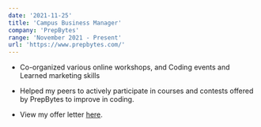 ```yaml
---
date: '2021-11-25'
title: 'Campus Business Manager'
company: 'PrepBytes'
range: 'November 2021 - Present'
url: 'https://www.prepbytes.com/'
---
```


- Co-organized various online workshops, and Coding events and Learned marketing skills

- Helped my peers to actively participate in courses and contests offered by PrepBytes to improve in coding.

- View my offer letter [here](https://drive.google.com/file/d/1wD9EoOKGNXFLu59gQhyUi6VqIkIaMPTi/view?usp=drivesdk).
